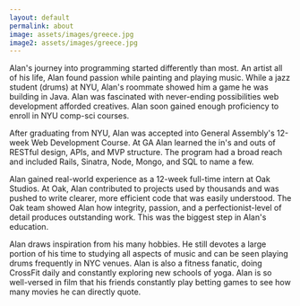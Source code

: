 ```yaml
---
layout: default
permalink: about
image: assets/images/greece.jpg
image2: assets/images/greece.jpg
---
```


Alan's journey into programming started differently than most. An artist all of his life, Alan found passion while painting and playing music. While a jazz student (drums) at NYU, Alan's roommate showed him a game he was building in Java. Alan was fascinated with never-ending possibilities  web development afforded creatives. Alan soon gained enough proficiency to enroll in NYU comp-sci courses.

After graduating from NYU, Alan was accepted into General Assembly's 12-week Web Development Course. At GA Alan learned the in's and outs of RESTful design, APIs, and MVP structure. The program had a broad reach and included Rails, Sinatra, Node, Mongo, and SQL to name a few.

Alan gained real-world experience as a 12-week full-time intern at Oak Studios. At Oak, Alan contributed to projects used by thousands and was pushed to write clearer, more efficient code that was easily understood. The Oak team showed Alan how integrity, passion, and a perfectionist-level of detail produces outstanding work. This was the biggest step in Alan's education.

Alan draws inspiration from his many hobbies. He still devotes a large portion of his time to studying all aspects of music and can be seen playing drums frequently in NYC venues. Alan is also a fitness fanatic, doing CrossFit daily and constantly exploring new schools of yoga. Alan is so well-versed in film that his friends constantly play betting games to see how many movies he can directly quote.
